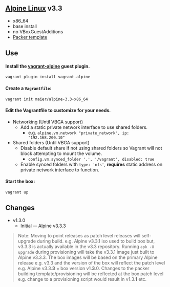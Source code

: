 ## [Alpine Linux](http://alpinelinux.org) v3.3

* x86_64
* base install
* no VBoxGuestAdditions
* [Packer template](https://github.com/maier/packer-templates/)

## Use

#### Install the [vagrant-alpine](https://github.com/maier/vagrant-alpine) guest plugin.

```
vagrant plugin install vagrant-alpine
```

#### Create a `Vagrantfile`:

```
vagrant init maier/alpine-3.3-x86_64
```

#### Edit the Vagrantfile to customize for your needs.

* Networking (Until VBGA support)
   * Add a static private network interface to use shared folders.
      * e.g. `alpine.vm.network "private_network", ip: "192.168.200.10"`
* Shared folders (Until VBGA support)
   * Disable default share if not using shared folders so Vagrant will not block attempting to mount the volume.
      * `config.vm.synced_folder '.', '/vagrant', disabled: true`
   * Enable synced folders with `type: 'nfs'`, **requires** static address on private network interface to function.

#### Start the box:

```
vagrant up
```

## Changes

* v1.3.0
   * Initial -- Alpine v3.3.3


> Note: Moving to point releases as patch level releases will self-upgrade during build. e.g. Alpine v3.3.1 iso used to build box but, v3.3.3 is actually available in the v3.3 repository. Running `apk -U upgrade` during provisioning will take the v3.3.1 image just built to Alpine v3.3.3. The box images will be based on the primary Alpine release e.g. v3.3 and the version of the box will reflect the patch level e.g. Alpine v3.3.**3** = box version v1.**3**.0. Changes to the packer building template/provisioning will be reflected at the box patch level e.g. change to a provisioning script would result in v1.3.**1** etc.
